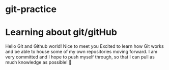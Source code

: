 # git-practice
# Learning about git/gitHub

Hello Git and Github world! Nice to meet you
Excited to learn how Git works and be able to house some of my own repositories moving forward.
I am very committed and I hope to push myself through, so that I can pull as much knowledge as possible! :microphone:
